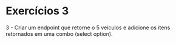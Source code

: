 # Exercícios 3
 

3 - Criar um endpoint que retorne o 5 veículos e adicione os itens retornados em uma combo (select option). 

 
